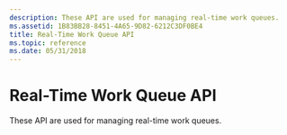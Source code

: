 ```yaml
---
description: These API are used for managing real-time work queues.
ms.assetid: 1B83BB28-8451-4A65-9D82-6212C3DF0BE4
title: Real-Time Work Queue API
ms.topic: reference
ms.date: 05/31/2018
---
```


# Real-Time Work Queue API

These API are used for managing real-time work queues.

 

 



